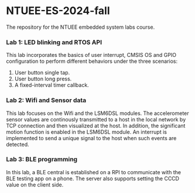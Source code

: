 # NTUEE-ES-2024-fall
The repository for the NTUEE embedded system labs course.

### Lab 1: LED blinking and RTOS API
This lab incorporates the basics of user interrupt, CMSIS OS and GPIO configuration to perform different behaviors under the three scenarios:
1. User button single tap.
2. User button long press.
3. A fixed-interval timer callback.

### Lab 2: Wifi and Sensor data
This lab focuses on the Wifi and the LSM6DSL modules. The accelerometer sensor values are continously transmitted to a host in the local network by TCP connection and then visualized at the host. In addition, the significant motion function is enabled in the LSM6DSL module. An interrupt is implemented to send a unique signal to the host when such events are detected.

### Lab 3: BLE programming
In this lab, a BLE central is established on a RPI to communicate with the BLE testing app on a phone. The server also supports setting the CCCD value on the client side.
